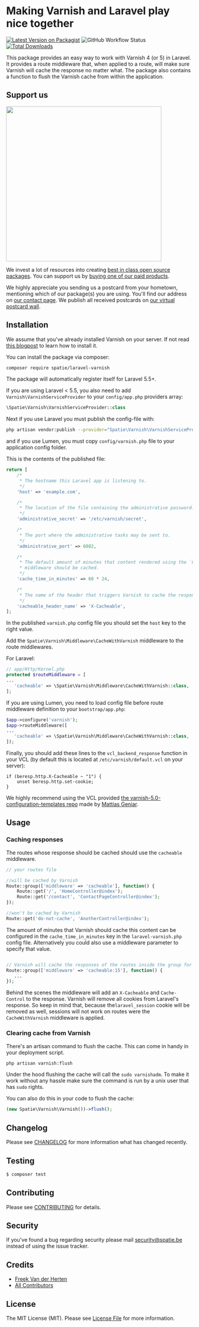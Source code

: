 # Making Varnish and Laravel play nice together

[![Latest Version on Packagist](https://img.shields.io/packagist/v/spatie/laravel-varnish.svg?style=flat-square)](https://packagist.org/packages/spatie/laravel-varnish)
![GitHub Workflow Status](https://img.shields.io/github/workflow/status/spatie/laravel-varnish/run-tests?label=tests)
[![Total Downloads](https://img.shields.io/packagist/dt/spatie/laravel-varnish.svg?style=flat-square)](https://packagist.org/packages/spatie/laravel-varnish)

This package provides an easy way to work with Varnish 4 (or 5) in Laravel. It provides a route middleware that, when applied to a route, will make sure Varnish will cache the response no matter what. The package also contains a function to flush the Varnish cache from within the application.

## Support us

[<img src="https://github-ads.s3.eu-central-1.amazonaws.com/laravel-varnish.jpg?t=1" width="419px" />](https://spatie.be/github-ad-click/laravel-varnish)

We invest a lot of resources into creating [best in class open source packages](https://spatie.be/open-source). You can support us by [buying one of our paid products](https://spatie.be/open-source/support-us).

We highly appreciate you sending us a postcard from your hometown, mentioning which of our package(s) you are using. You'll find our address on [our contact page](https://spatie.be/about-us). We publish all received postcards on [our virtual postcard wall](https://spatie.be/open-source/postcards).

## Installation

We assume that you've already installed Varnish on your server. If not read [this blogpost](https://freek.dev/663-using-varnish-on-a-laravel-forge-provisioned-server) to learn how to install it.


You can install the package via composer:

``` bash
composer require spatie/laravel-varnish
```

The package will automatically register itself for Laravel 5.5+. 

If you are using Laravel < 5.5, you also need to add `Varnish\VarnishServiceProvider` to your `config/app.php` providers array:
```php
\Spatie\Varnish\VarnishServiceProvider::class
```
Next if you use Laravel you must publish the config-file with:

```bash
php artisan vendor:publish --provider="Spatie\Varnish\VarnishServiceProvider" --tag="config"
```
and if you use Lumen, you must copy `config/varnish.php` file to your application config folder.

This is the contents of the published file:

```php
return [
    /*
     * The hostname this Laravel app is listening to.
     */
    'host' => 'example.com',

    /*
     * The location of the file containing the administrative password.
     */
    'administrative_secret' => '/etc/varnish/secret',

    /*
     * The port where the administrative tasks may be sent to.
     */
    'administrative_port' => 6082,

    /*
     * The default amount of minutes that content rendered using the `CacheWithVarnish`
     * middleware should be cached.
     */
    'cache_time_in_minutes' => 60 * 24,

    /*
     * The name of the header that triggers Varnish to cache the response.
     */
    'cacheable_header_name' => 'X-Cacheable',
];
```

In the published `varnish.php` config file you should set the `host` key to the right value.

Add the `Spatie\Varnish\Middleware\CacheWithVarnish` middleware to the route middlewares.

For Laravel:
```php
// app/Http/Kernel.php
protected $routeMiddleware = [
...
   'cacheable' => \Spatie\Varnish\Middleware\CacheWithVarnish::class,
];
```
If you are using Lumen, you need to load config file before route middleware definition to your `bootstrap/app.php`:
```php
$app->configure('varnish');
$app->routeMiddleware([
...
   'cacheable' => \Spatie\Varnish\Middleware\CacheWithVarnish::class,
]);
```
Finally, you should add these lines to the `vcl_backend_response` function in your VCL (by default this is located at `/etc/varnish/default.vcl` on your server):

```
if (beresp.http.X-Cacheable ~ "1") {
    unset beresp.http.set-cookie;
}
```

We highly recommend using the VCL provided [the varnish-5.0-configuration-templates repo](https://github.com/mattiasgeniar/varnish-5.0-configuration-templates) made by [Mattias Geniar](https://github.com/mattiasgeniar).

## Usage

### Caching responses

The routes whose response should be cached should use the `cacheable` middleware.

```php
// your routes file

//will be cached by Varnish
Route::group(['middleware' => 'cacheable'], function() {
    Route::get('/', 'HomeController@index');
    Route::get('/contact', 'ContactPageController@index');
});

//won't be cached by Varnish
Route::get('do-not-cache', 'AnotherController@index');
```

The amount of minutes that Varnish should cache this content can be configured in the `cache_time_in_minutes` key in the `laravel-varnish.php` config file. Alternatively you could also use a middleware parameter to specify that value.

```php

// Varnish will cache the responses of the routes inside the group for 15 minutes
Route::group(['middleware' => 'cacheable:15'], function() {
   ...
});
```

Behind the scenes the middleware will add an `X-Cacheable` and `Cache-Control` to the response. Varnish will remove all cookies from Laravel's response. So keep in mind that, because the`laravel_session` cookie will be removed as well, sessions will not work on routes were the `CacheWithVarnish` middleware is applied.

### Clearing cache from Varnish

There's an artisan command to flush the cache. This can come in handy in your deployment script.

```bash
php artisan varnish:flush
```

Under the hood flushing the cache will call the `sudo varnishadm`. To make it work without any hassle make sure the command is run by a unix user that has `sudo` rights.

You can also do this in your code to flush the cache:

```php
(new Spatie\Varnish\Varnish())->flush();
```

## Changelog

Please see [CHANGELOG](CHANGELOG.md) for more information what has changed recently.

## Testing

``` bash
$ composer test
```

## Contributing

Please see [CONTRIBUTING](https://github.com/spatie/.github/blob/main/CONTRIBUTING.md) for details.

## Security

If you've found a bug regarding security please mail [security@spatie.be](mailto:security@spatie.be) instead of using the issue tracker.

## Credits

- [Freek Van der Herten](https://github.com/freekmurze)
- [All Contributors](../../contributors)

## License

The MIT License (MIT). Please see [License File](LICENSE.md) for more information.
